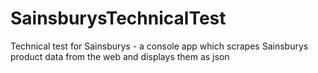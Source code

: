 # SainsburysTechnicalTest
Technical test for Sainsburys - a console app which scrapes Sainsburys product data from the web and displays them as json
